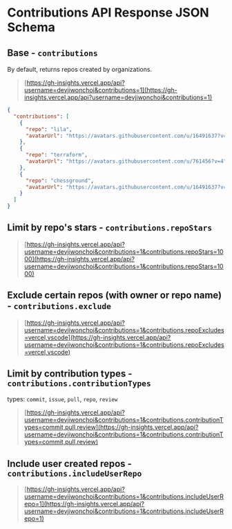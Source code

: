 # Contributions API Response JSON Schema

## Base - `contributions`

By default, returns repos created by organizations.

> [https://gh-insights.vercel.app/api?username=devjiwonchoi&contributions=1](https://gh-insights.vercel.app/api?username=devjiwonchoi&contributions=1)

```json
{
  "contributions": [
    {
      "repo": "lila",
      "avatarUrl": "https://avatars.githubusercontent.com/u/16491637?v=4"
    },
    {
      "repo": "terraform",
      "avatarUrl": "https://avatars.githubusercontent.com/u/761456?v=4"
    },
    {
      "repo": "chessground",
      "avatarUrl": "https://avatars.githubusercontent.com/u/16491637?v=4"
    }
  ]
}
```

## Limit by repo's stars - `contributions.repoStars`

> [https://gh-insights.vercel.app/api?username=devjiwonchoi&contributions=1&contributions.repoStars=1000](https://gh-insights.vercel.app/api?username=devjiwonchoi&contributions=1&contributions.repoStars=1000)

## Exclude certain repos (with owner or repo name) - `contributions.exclude`

> [https://gh-insights.vercel.app/api?username=devjiwonchoi&contributions=1&contributions.repoExcludes=vercel,vscode](https://gh-insights.vercel.app/api?username=devjiwonchoi&contributions=1&contributions.repoExcludes=vercel,vscode)

## Limit by contribution types - `contributions.contributionTypes`

types: `commit`, `issue`, `pull`, `repo`, `review`

> [https://gh-insights.vercel.app/api?username=devjiwonchoi&contributions=1&contributions.contributionTypes=commit,pull,review](https://gh-insights.vercel.app/api?username=devjiwonchoi&contributions=1&contributions.contributionTypes=commit,pull,review)

## Include user created repos - `contributions.includeUserRepo`

> [https://gh-insights.vercel.app/api?username=devjiwonchoi&contributions=1&contributions.includeUserRepo=1](https://gh-insights.vercel.app/api?username=devjiwonchoi&contributions=1&contributions.includeUserRepo=1)
